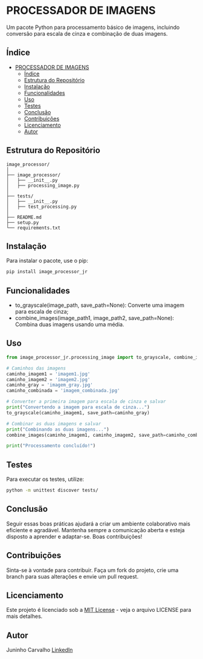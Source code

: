 # PROCESSADOR DE IMAGENS

Um pacote Python para processamento básico de imagens, incluindo conversão para escala de cinza e combinação de duas imagens.

## Índice

- [PROCESSADOR DE IMAGENS](#processador-de-imagens)
  - [Índice](#índice)
  - [Estrutura do Repositório](#estrutura-do-repositório)
  - [Instalação](#instalação)
  - [Funcionalidades](#funcionalidades)
  - [Uso](#uso)
  - [Testes](#testes)
  - [Conclusão](#conclusão)
  - [Contribuições](#contribuições)
  - [Licenciamento](#licenciamento)
  - [Autor](#autor)

## Estrutura do Repositório

````
image_processor/
│
├── image_processor/
│   ├── __init__.py
│   ├── processing_image.py
│
├── tests/
│   ├── __init__.py
│   ├── test_processing.py
│
├── README.md
├── setup.py
└── requirements.txt
````

## Instalação

Para instalar o pacote, use o pip:

```bash
pip install image_processor_jr
```

## Funcionalidades

- to_grayscale(image_path, save_path=None): Converte uma imagem para escala de cinza;
- combine_images(image_path1, image_path2, save_path=None): Combina duas imagens usando uma média.

## Uso

``` python
from image_processor_jr.processing_image import to_grayscale, combine_images

# Caminhos das imagens
caminho_imagem1 = 'imagem1.jpg'
caminho_imagem2 = 'imagem2.jpg'
caminho_gray = 'imagem_gray.jpg'
caminho_combinada = 'imagem_combinada.jpg'

# Converter a primeira imagem para escala de cinza e salvar
print("Convertendo a imagem para escala de cinza...")
to_grayscale(caminho_imagem1, save_path=caminho_gray)

# Combinar as duas imagens e salvar
print("Combinando as duas imagens...")
combine_images(caminho_imagem1, caminho_imagem2, save_path=caminho_combinada)

print("Processamento concluído!")
```

## Testes
Para executar os testes, utilize:

```bash
python -m unittest discover tests/
```

## Conclusão

Seguir essas boas práticas ajudará a criar um ambiente colaborativo mais eficiente e agradável. Mantenha sempre a comunicação aberta e esteja disposto a aprender e adaptar-se. Boas contribuições!

## Contribuições
Sinta-se à vontade para contribuir. Faça um fork do projeto, crie uma branch para suas alterações e envie um pull request.

## Licenciamento

Este projeto é licenciado sob a [MIT License](LICENSE) - veja o arquivo LICENSE para mais detalhes.

## Autor

Juninho Carvalho [LinkedIn](https://www.linkedin.com/in/jacivaldocarvalho/)


